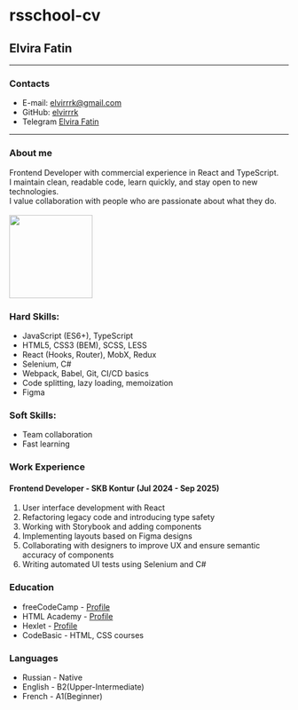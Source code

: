# rsschool-cv
## Elvira Fatin
---
### Contacts
* E-mail: [elvirrrk@gmail.com](elvirrrk@gmail.com)
* GitHub: [elvirrrk](https://github.com/elvirrrk)
* Telegram [Elvira Fatin](https://t.me/elvyix)
---
### About me 
Frontend Developer with commercial experience in React and TypeScript.\
I maintain clean, readable code, learn quickly, and stay open to new technologies.\
I value collaboration with people who are passionate about what they do.\
\
<a href="https://github.com/elvirrrk/github-readme-stats">
  <img height=150 src="https://github-readme-stats.vercel.app/api/top-langs/?username=elvirrrk&layout=compact"/>
</a>
### Hard Skills:
* JavaScript (ES6+), TypeScript
* HTML5, CSS3 (BEM), SCSS, LESS
* React (Hooks, Router), MobX, Redux 
* Selenium,  C#
* Webpack, Babel, Git, CI/CD basics
* Code splitting, lazy loading, memoization
* Figma
### Soft Skills:
* Team collaboration
* Fast learning
### Work Experience
#### Frontend Developer - SKB Kontur (Jul 2024 - Sep 2025)
1. User interface development with React
2. Refactoring legacy code and introducing type safety
3. Working with Storybook and adding components
4. Implementing layouts based on Figma designs
5. Collaborating with designers to improve UX and ensure semantic accuracy of components
6. Writing automated UI tests using Selenium and C#
### Education
* freeCodeCamp - [Profile](https://www.freecodecamp.org/elvirrrk)
* HTML Academy - [Profile](https://htmlacademy.ru/profile/id2288551)
* Hexlet - [Profile](https://ru.hexlet.io/u/elvirrrk)
* CodeBasic - HTML, CSS courses
### Languages
* Russian - Native
* English - B2(Upper-Intermediate)
* French - A1(Beginner)
